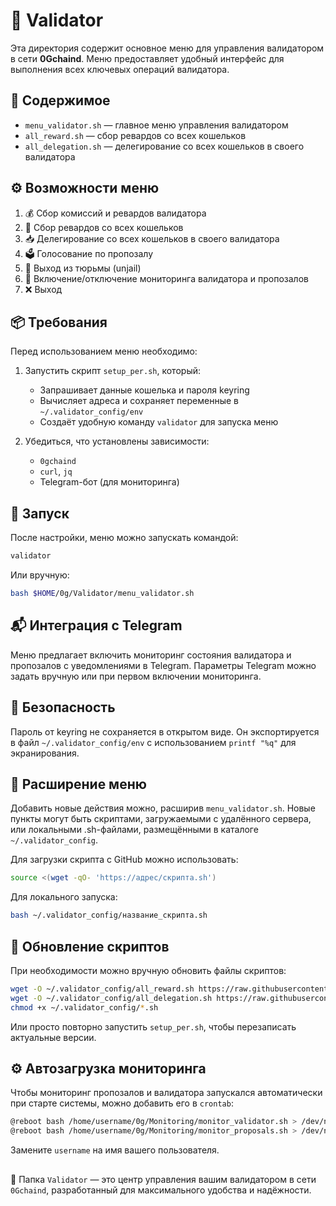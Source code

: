 # 🧭 Validator

Эта директория содержит основное меню для управления валидатором в сети **0Gchaind**. Меню предоставляет удобный интерфейс для выполнения всех ключевых операций валидатора.

## 📂 Содержимое

- `menu_validator.sh` — главное меню управления валидатором
- `all_reward.sh` — сбор ревардов со всех кошельков
- `all_delegation.sh` — делегирование со всех кошельков в своего валидатора

## ⚙️ Возможности меню

1. 💰 Сбор комиссий и ревардов валидатора
2. 💸 Сбор ревардов со всех кошельков
3. 📥 Делегирование со всех кошельков в своего валидатора
4. 🗳 Голосование по пропозалу
5. 🚪 Выход из тюрьмы (unjail)
6. 📡 Включение/отключение мониторинга валидатора и пропозалов
7. ❌ Выход

## 📦 Требования

Перед использованием меню необходимо:

1. Запустить скрипт `setup_per.sh`, который:
   - Запрашивает данные кошелька и пароля keyring
   - Вычисляет адреса и сохраняет переменные в `~/.validator_config/env`
   - Создаёт удобную команду `validator` для запуска меню

2. Убедиться, что установлены зависимости:
   - `0gchaind`
   - `curl`, `jq`
   - Telegram-бот (для мониторинга)

## 🚀 Запуск

После настройки, меню можно запускать командой:

```bash
validator
```

Или вручную:

```bash
bash $HOME/0g/Validator/menu_validator.sh
```

## 📬 Интеграция с Telegram

Меню предлагает включить мониторинг состояния валидатора и пропозалов с уведомлениями в Telegram. Параметры Telegram можно задать вручную или при первом включении мониторинга.

## 🔐 Безопасность

Пароль от keyring не сохраняется в открытом виде. Он экспортируется в файл `~/.validator_config/env` с использованием `printf "%q"` для экранирования.

## 🧩 Расширение меню

Добавить новые действия можно, расширив `menu_validator.sh`. Новые пункты могут быть скриптами, загружаемыми с удалённого сервера, или локальными .sh-файлами, размещёнными в каталоге `~/.validator_config`.

Для загрузки скрипта с GitHub можно использовать:

```bash
source <(wget -qO- 'https://адрес/скрипта.sh')
```

Для локального запуска:

```bash
bash ~/.validator_config/название_скрипта.sh
```

## 🔁 Обновление скриптов

При необходимости можно вручную обновить файлы скриптов:

```bash
wget -O ~/.validator_config/all_reward.sh https://raw.githubusercontent.com/.../all_reward.sh
wget -O ~/.validator_config/all_delegation.sh https://raw.githubusercontent.com/.../all_delegation.sh
chmod +x ~/.validator_config/*.sh
```

Или просто повторно запустить `setup_per.sh`, чтобы перезаписать актуальные версии.

## ⚙️ Автозагрузка мониторинга

Чтобы мониторинг пропозалов и валидатора запускался автоматически при старте системы, можно добавить его в `crontab`:

```bash
@reboot bash /home/username/0g/Monitoring/monitor_validator.sh > /dev/null 2>&1 &
@reboot bash /home/username/0g/Monitoring/monitor_proposals.sh > /dev/null 2>&1 &
```
Замените `username` на имя вашего пользователя.

##

📁 Папка `Validator` — это центр управления вашим валидатором в сети `0Gchaind`, разработанный для максимального удобства и надёжности.
